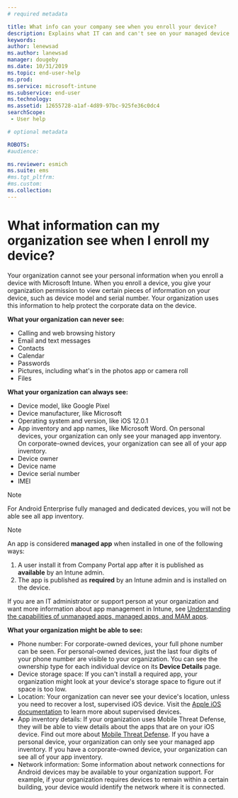 ```yaml
---
# required metadata

title: What info can your company see when you enroll your device?
description: Explains what IT can and can't see on your managed device.
keywords:
author: lenewsad
ms.author: lanewsad
manager: dougeby
ms.date: 10/31/2019
ms.topic: end-user-help
ms.prod:
ms.service: microsoft-intune
ms.subservice: end-user
ms.technology:
ms.assetid: 12655728-a1af-4d89-97bc-925fe36c0dc4
searchScope:
 - User help

# optional metadata

ROBOTS:  
#audience:

ms.reviewer: esmich
ms.suite: ems
#ms.tgt_pltfrm:
#ms.custom:
ms.collection: 
---
```


# What information can my organization see when I enroll my device?

Your organization cannot see your personal information when you enroll a device with Microsoft Intune. When you enroll a device, you give your organization permission to view certain pieces of information on your device, such as device model and serial number. Your organization uses this information to help protect the corporate data on the device.

**What your organization can never see:**

- Calling and web browsing history
- Email and text messages
- Contacts
- Calendar
- Passwords
- Pictures, including what's in the photos app or camera roll
- Files

**What your organization can always see:**

- Device model, like Google Pixel
- Device manufacturer, like Microsoft
- Operating system and version, like iOS 12.0.1
- App inventory and app names, like Microsoft Word. On personal devices, your organization can only see your managed app inventory. On corporate-owned devices, your organization can see all of your app inventory.
- Device owner
- Device name
- Device serial number
- IMEI

 > [!NOTE]
 > For Android Enterprise fully managed and dedicated devices, you will not be able see all app inventory.
 
 > [!NOTE]
 > An app is considered **managed app** when installed in one of the following ways:
 > 1. A user install it from Company Portal app after it is published as **available** by an Intune admin.
 > 2. The app is published as **required** by an Intune admin and is installed on the device. 
 >
 > If you are an IT administrator or support person at your organization and want more information about app management in Intune, see [Understanding the capabilities of unmanaged apps, managed apps, and MAM apps](https://techcommunity.microsoft.com/t5/enterprise-mobility-security/understanding-the-capabilities-of-unmanaged-apps-managed-apps/ba-p/249164).
    
**What your organization might be able to see:**

- Phone number: For corporate-owned devices, your full phone number can be seen. For personal-owned devices, just the last four digits of your phone number are visible to your organization. You can see the ownership type for each individual device on its **Device Details** page.
- Device storage space: If you can't install a required app, your organization might look at your device's storage space to figure out if space is too low.  
- Location: Your organization can never see your device's location, unless you need to recover a lost, supervised iOS device. Visit the [Apple iOS documentation](https://go.microsoft.com/fwlink/?linkid=853816) to learn more about supervised devices.  
- App inventory details: If your organization uses Mobile Threat Defense, they will be able to view details about the apps that are on your iOS device. Find out more about [Mobile Threat Defense](set-up-mobile-threat-defense.md). If you have a personal device, your organization can only see your managed app inventory. If you have a corporate-owned device, your organization can see all of your app inventory.
- Network information: Some information about network connections for Android devices may be available to your organization support. For example, if your organization requires devices to remain within a certain building, your device would identify the network where it is connected. 
